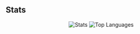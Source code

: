 ## Stats

<div align='center'>

![Stats](https://github-readme-stats.vercel.app/api?username=sirgolem&theme=synthwave)
![Top Languages](https://github-readme-stats.vercel.app/api/top-langs/?username=sirgolem&layout=donut-vertical&theme=synthwave)
